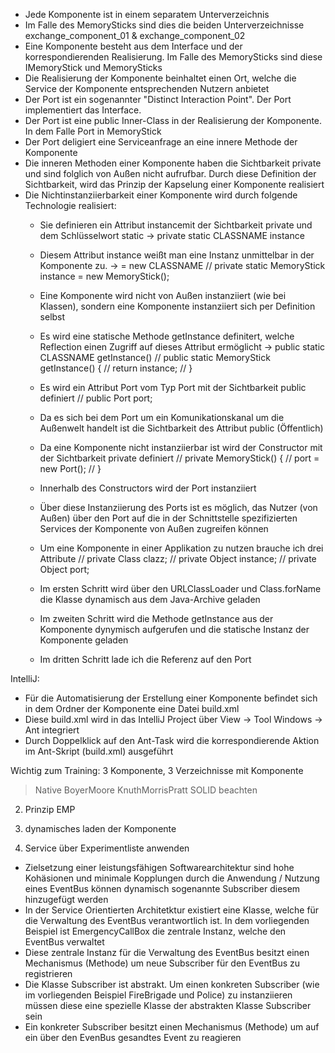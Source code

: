 - Jede Komponente ist in einem separatem Unterverzeichnis
- Im Falle des MemorySticks sind dies die beiden Unterverzeichnisse exchange_component_01 & exchange_component_02
- Eine Komponente besteht aus dem Interface und der korrespondierenden Realisierung. Im Falle des MemorySticks sind diese IMemoryStick und MemorySticks
- Die Realisierung der Komponente beinhaltet einen Ort, welche die Service der Komponente entsprechenden Nutzern anbietet
- Der Port ist ein sogenannter "Distinct Interaction Point". Der Port implementiert das Interface.
- Der Port ist eine public Inner-Class in der Realisierung der Komponente. In dem Falle Port in MemoryStick
- Der Port deligiert eine Serviceanfrage an eine innere Methode der Komponente
- Die inneren Methoden einer Komponente haben die Sichtbarkeit private und sind folglich von Außen nicht aufrufbar. Durch diese Definition der Sichtbarkeit, wird das Prinzip der Kapselung einer Komponente realisiert
- Die Nichtinstanziierbarkeit einer Komponente wird durch folgende Technologie realisiert:
	* Sie definieren ein Attribut instancemit der Sichtbarkeit private und dem Schlüsselwort static -> private static CLASSNAME instance
	* Diesem Attribut instance weißt man eine Instanz unmittelbar in der Komponente zu. -> = new CLASSNAME
	// private static MemoryStick instance = new MemoryStick();
	
	* Eine Komponente wird nicht von Außen instanziiert (wie bei Klassen), sondern eine Komponente instanziiert sich per Definition selbst
	* Es wird eine statische Methode getInstance definitert, welche Reflection einen Zugriff auf dieses Attribut ermöglicht -> public static CLASSNAME getInstance()
	// public static MemoryStick getInstance() {
	//	return instance;
	// }
	* Es wird ein Attribut Port vom Typ Port mit der Sichtbarkeit public definiert
	// public Port port;
	* Da es sich bei dem Port um ein Komunikationskanal um die Außenwelt handelt ist die Sichtbarkeit des Attribut public (Öffentlich)
	* Da eine Komponente nicht instanziierbar ist wird der Constructor mit der Sichtbarkeit private definiert
	// private MemoryStick() {
	//	port = new Port();
	// }
	* Innerhalb des Constructors wird der Port instanziiert
	* Über diese Instanziierung des Ports ist es möglich, das Nutzer (von Außen) über den Port auf die in der Schnittstelle spezifizierten Services der Komponente von Außen zugreifen können
	* Um eine Komponente in einer Applikation zu nutzen brauche ich drei Attribute 
	// private Class clazz;
	// private Object instance;
	// private Object port;
	* Im ersten Schritt wird über den URLClassLoader und Class.forName die Klasse dynamisch aus dem Java-Archive geladen
	* Im zweiten Schritt wird die Methode getInstance aus der Komponente dynymisch aufgerufen und die statische Instanz der Komponente geladen
	* Im dritten Schritt lade ich die Referenz auf den Port
	
IntelliJ:
- Für die Automatisierung der Erstellung einer Komponente befindet sich in dem Ordner der Komponente eine Datei build.xml
- Diese build.xml wird in das IntelliJ Project über View -> Tool Windows -> Ant integriert
- Durch Doppelklick auf den Ant-Task wird die korrespondierende Aktion im Ant-Skript (build.xml) ausgeführt

Wichtig zum Training:
3 Komponente, 3 Verzeichnisse mit Komponente
> Native
> BoyerMoore
> KnuthMorrisPratt
SOLID beachten
2. Prinzip EMP

1. dynamisches laden der Komponente
2. Service über Experimentliste anwenden


- Zielsetzung einer leistungsfähigen Softwarearchitektur sind hohe Kohäsionen und minimale Kopplungen durch die Anwendung / Nutzung eines EventBus können dynamisch sogenannte Subscriber diesem hinzugefügt werden
- In der Service Orientierten Architetktur existiert eine Klasse, welche für die Verwaltung des EventBus verantwortlich ist. In dem vorliegenden Beispiel ist EmergencyCallBox die zentrale Instanz, welche den EventBus verwaltet
- Diese zentrale Instanz für die Verwaltung des EventBus besitzt einen Mechanismus (Methode) um neue Subscriber für den EventBus zu registrieren
- Die Klasse Subscriber ist abstrakt. Um einen konkreten Subscriber (wie im vorliegenden Beispiel FireBrigade und Police) zu instanziieren müssen diese eine spezielle Klasse der abstrakten Klasse Subscriber sein
- Ein konkreter Subscriber besitzt einen Mechanismus (Methode) um auf ein über den EvenBus gesandtes Event zu reagieren 